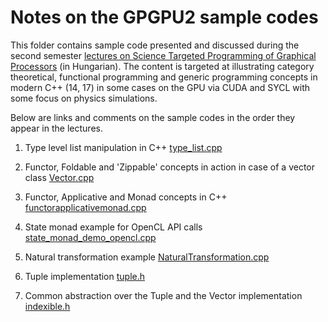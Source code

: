# Notes on the GPGPU2 sample codes

This folder contains sample code presented and discussed during the second semester [lectures on Science Targeted Programming of Graphical Processors](http://gpu.wigner.mta.hu/hu/laboratory/teaching/science-targeted-programming-of-graphical-processors-2) (in Hungarian). The content is targeted at illustrating category theoretical, functional programming and generic programming concepts in modern C++ (14, 17) in some cases on the GPU via CUDA and SYCL with some focus on physics simulations.

Below are links and comments on the sample codes in the order they appear in the lectures.

1. Type level list manipulation in C++ [type_list.cpp](https://github.com/Wigner-GPU-Lab/Teaching/blob/master/GPGPU2/type_list.cpp)

2. Functor, Foldable and 'Zippable' concepts in action in case of a vector class [Vector.cpp](https://github.com/Wigner-GPU-Lab/Teaching/blob/master/GPGPU2/Vector.cpp)

3. Functor, Applicative and Monad concepts in C++ [functorapplicativemonad.cpp](https://github.com/Wigner-GPU-Lab/Teaching/blob/master/GPGPU2/functorapplicativemonad.cpp)

4. State monad example for OpenCL API calls [state_monad_demo_opencl.cpp](https://github.com/Wigner-GPU-Lab/Teaching/blob/master/GPGPU2/state_monad_demo_opencl.cpp)

5. Natural transformation example [NaturalTransformation.cpp](https://github.com/Wigner-GPU-Lab/Teaching/blob/master/GPGPU2/NaturalTransformation.cpp)

6. Tuple implementation [tuple.h](https://github.com/Wigner-GPU-Lab/Teaching/blob/master/GPGPU2/tuple.h)

7. Common abstraction over the Tuple and the Vector implementation [indexible.h](https://github.com/Wigner-GPU-Lab/Teaching/blob/master/GPGPU2/indexible.h)
